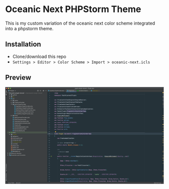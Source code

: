# Oceanic Next PHPStorm Theme
This is my custom variation of the oceanic next color scheme integrated into a phpstorm theme.

## Installation
- Clone/download this repo
- `Settings > Editor > Color Scheme > Import > oceanic-next.icls`

## Preview
![Screenshot.png](/screenshots/preview.png?raw=true)